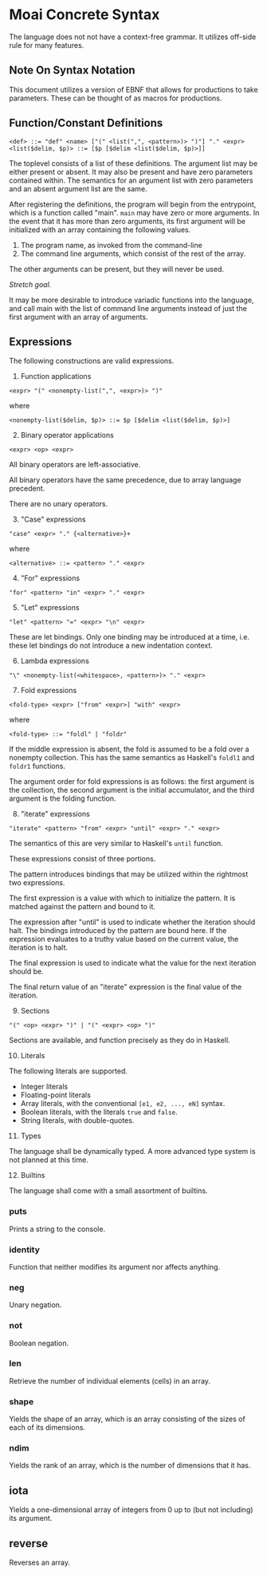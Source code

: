 # Moai Concrete Syntax

The language does not not have a context-free grammar. It utilizes off-side rule for many features.

## Note On Syntax Notation

This document utilizes a version of EBNF that allows for productions to take parameters. These can be
thought of as macros for productions.


## Function/Constant Definitions

```
<def> ::= "def" <name> ["(" <list(",", <pattern>)> ")"] "." <expr>
<list($delim, $p)> ::= [$p [$delim <list($delim, $p)>]]
```


The toplevel consists of a list of these definitions. The argument list may be either present or absent. It
may also be present and have zero parameters contained within. The semantics for an argument list with zero
parameters and an absent argument list are the same.

After registering the definitions, the program will begin from the entrypoint, which is a function called "main".
`main` may have zero or more arguments. In the event that it has more than zero arguments,
its first argument will be initialized with an array containing the following values.

1. The program name, as invoked from the command-line
2. The command line arguments, which consist of the rest of the array.


The other arguments can be present, but they will never be used.

*Stretch goal.*

It may be more desirable to introduce variadic functions into the language, and call main with the
list of command line arguments instead of just the first argument with an array of arguments.


## Expressions

The following constructions are valid expressions.

1. Function applications

```
<expr> "(" <nonempty-list(",", <expr>)> ")"
```

where

```
<nonempty-list($delim, $p)> ::= $p [$delim <list($delim, $p)>]
```


2. Binary operator applications

```
<expr> <op> <expr>
```

All binary operators are left-associative.

All binary operators have the same precedence, due to array language precedent.

There are no unary operators.


3. "Case" expressions

```
"case" <expr> "." {<alternative>}+
```

where

```
<alternative> ::= <pattern> "." <expr>
```


4. "For" expressions

```
"for" <pattern> "in" <expr> "." <expr>
```


5. "Let" expressions

```
"let" <pattern> "=" <expr> "\n" <expr>
```

These are let bindings. Only one binding may be introduced at a time, i.e. these let bindings do not introduce a new indentation context.


6. Lambda expressions

```
"\" <nonempty-list(<whitespace>, <pattern>)> "." <expr>
```


7. Fold expressions

```
<fold-type> <expr> ["from" <expr>] "with" <expr>
```

where

```
<fold-type> ::= "foldl" | "foldr"
```

If the middle expression is absent, the fold is assumed to be a fold over a nonempty collection. This has the
same semantics as Haskell's `foldl1` and `foldr1` functions.

The argument order for fold expressions is as follows: the first argument is the collection, the second argument
is the initial accumulator, and the third argument is the folding function.

8. "iterate" expressions

```
"iterate" <pattern> "from" <expr> "until" <expr> "." <expr>
```

The semantics of this are very similar to Haskell's `until` function.

These expressions consist of three portions.

The pattern introduces bindings that may be utilized within the rightmost two expressions.

The first expression is a value with which to initialize the pattern. It is matched against the pattern and bound to it.

The expression after "until" is used to indicate whether the iteration should halt. The bindings introduced by the pattern are bound here. If the expression evaluates to a truthy value based on the
current value, the iteration is to halt.

The final expression is used to indicate what the value for the next iteration should be.

The final return value of an "iterate" expression is the final value of the iteration.


9. Sections

```
"(" <op> <expr> ")" | "(" <expr> <op> ")"
```

Sections are available, and function precisely as they do in Haskell.


10. Literals

The following literals are supported.

* Integer literals
* Floating-point literals
* Array literals, with the conventional `[e1, e2, ..., eN]` syntax.
* Boolean literals, with the literals `true` and `false`.
* String literals, with double-quotes.


11. Types

The language shall be dynamically typed. A more advanced type system is not planned at this time.


12. Builtins

The language shall come with a small assortment of builtins.

### puts

Prints a string to the console.


### identity

Function that neither modifies its argument nor affects anything.


### neg

Unary negation.


### not

Boolean negation.


### len

Retrieve the number of individual elements (cells) in an array.


### shape

Yields the shape of an array, which is an array consisting of the sizes of each of its dimensions.


### ndim

Yields the rank of an array, which is the number of dimensions that it has.


## iota

Yields a one-dimensional array of integers from 0 up to (but not including) its argument.


## reverse

Reverses an array.
